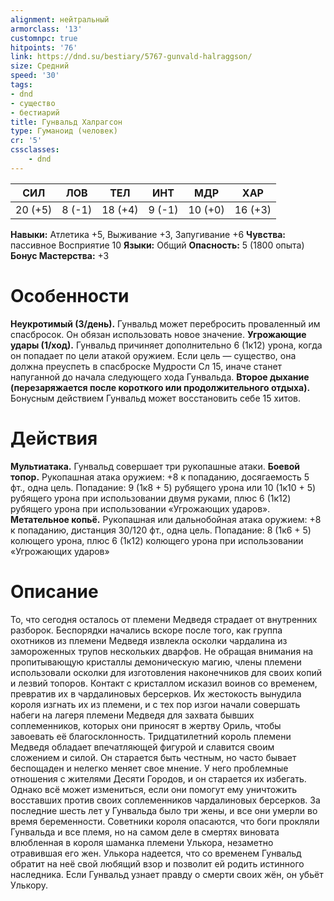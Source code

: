 ```yaml
---
alignment: нейтральный
armorclass: '13'
customnpc: true
hitpoints: '76'
link: https://dnd.su/bestiary/5767-gunvald-halraggson/
size: Средний
speed: '30'
tags:
- dnd
- существо
- бестиарий
title: Гунвальд Халрагсон
type: Гуманоид (человек)
cr: '5'
cssclasses:
    - dnd
---
```



| СИЛ | ЛОВ | ТЕЛ | ИНТ | МДР | ХАР |
|---|---|---|---|---|---|
| 20 (+5) | 8 (-1) | 18 (+4) | 9 (-1) | 10 (+0) | 16 (+3) |
**Навыки:** Атлетика +5, Выживание +3, Запугивание +6
**Чувства:** пассивное Восприятие 10
**Языки:** Общий
**Опасность:** 5 (1800 опыта)
**Бонус Мастерства:** +3


# Особенности
**Неукротимый (3/день).** Гунвальд может перебросить проваленный им спасбросок. Он обязан использовать новое значение.
**Угрожающие удары (1/ход).** Гунвальд причиняет дополнительно 6 (1к12) урона, когда он попадает по цели атакой оружием. Если цель — существо, она должна преуспеть в спасброске Мудрости Сл 15, иначе станет напуганной до начала следующего хода Гунвальда.
**Второе дыхание (перезаряжается после короткого или продолжительного отдыха).** Бонусным действием Гунвальд может восстановить себе 15 хитов.


# Действия
**Мультиатака.** Гунвальд совершает три рукопашные атаки.
**Боевой топор.** Рукопашная атака оружием: +8 к попаданию, досягаемость 5 фт., одна цель. Попадание: 9 (1к8 + 5) рубящего урона или 10 (1к10 + 5) рубящего урона при использовании двумя руками, плюс 6 (1к12) рубящего урона при использовании «Угрожающих ударов».
**Метательное копьё.** Рукопашная или дальнобойная атака оружием: +8 к попаданию, дистанция 30/120 фт., одна цель. Попадание: 8 (1к6 + 5) колющего урона, плюс 6 (1к12) колющего урона при использовании «Угрожающих ударов»


# Описание
То, что сегодня осталось от племени Медведя страдает от внутренних разборок. Беспорядки начались вскоре после того, как группа охотников из племени Медведя извлекла осколки чардалина из замороженных трупов нескольких дварфов. Не обращая внимания на пропитывающую кристаллы демоническую магию, члены племени использовали осколки для изготовления наконечников для своих копий и лезвий топоров. Контакт с кристаллом исказил воинов со временем, превратив их в чардалиновых берсерков. Их жестокость вынудила короля изгнать их из племени, и с тех пор изгои начали совершать набеги на лагеря племени Медведя для захвата бывших соплеменников, которых они приносят в жертву Ориль, чтобы завоевать её благосклонность. Тридцатилетний король племени Медведя обладает впечатляющей фигурой и славится своим сложением и силой. Он старается быть честным, но часто бывает беспощаден и нелегко меняет свое мнение. У него проблемные отношения с жителями Десяти Городов, и он старается их избегать. Однако всё может измениться, если они помогут ему уничтожить восставших против своих соплеменников чардалиновых берсерков. За последние шесть лет у Гунвальда было три жены, и все они умерли во время беременности. Советники короля опасаются, что боги прокляли Гунвальда и все племя, но на самом деле в смертях виновата влюбленная в короля шаманка племени Улькора, незаметно отравившая его жен. Улькора надеется, что со временем Гунвальд обратит на неё свой любящий взор и позволит ей родить истинного наследника. Если Гунвальд узнает правду о смерти своих жён, он убьёт Улькору.